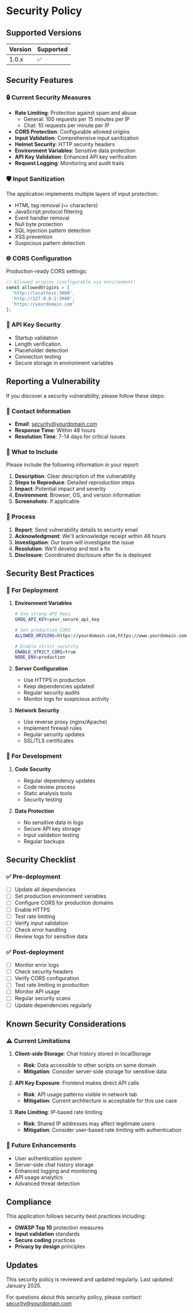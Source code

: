 # Security Policy

## Supported Versions

| Version | Supported          |
| ------- | ------------------ |
| 1.0.x   | :white_check_mark: |

## Security Features

### 🔒 Current Security Measures

- **Rate Limiting**: Protection against spam and abuse
  - General: 100 requests per 15 minutes per IP
  - Chat: 10 requests per minute per IP
- **CORS Protection**: Configurable allowed origins
- **Input Validation**: Comprehensive input sanitization
- **Helmet Security**: HTTP security headers
- **Environment Variables**: Sensitive data protection
- **API Key Validation**: Enhanced API key verification
- **Request Logging**: Monitoring and audit trails

### 🛡️ Input Sanitization

The application implements multiple layers of input protection:

- HTML tag removal (`<>` characters)
- JavaScript protocol filtering
- Event handler removal
- Null byte protection
- SQL injection pattern detection
- XSS prevention
- Suspicious pattern detection

### 🌐 CORS Configuration

Production-ready CORS settings:

```javascript
// Allowed origins (configurable via environment)
const allowedOrigins = [
  'http://localhost:3000',
  'http://127.0.0.1:3000',
  'https://yourdomain.com'
];
```

### 🔑 API Key Security

- Startup validation
- Length verification
- Placeholder detection
- Connection testing
- Secure storage in environment variables

## Reporting a Vulnerability

If you discover a security vulnerability, please follow these steps:

### 📧 Contact Information

- **Email**: [security@yourdomain.com](mailto:security@yourdomain.com)
- **Response Time**: Within 48 hours
- **Resolution Time**: 7-14 days for critical issues

### 📝 What to Include

Please include the following information in your report:

1. **Description**: Clear description of the vulnerability
2. **Steps to Reproduce**: Detailed reproduction steps
3. **Impact**: Potential impact and severity
4. **Environment**: Browser, OS, and version information
5. **Screenshots**: If applicable

### 🔄 Process

1. **Report**: Send vulnerability details to security email
2. **Acknowledgment**: We'll acknowledge receipt within 48 hours
3. **Investigation**: Our team will investigate the issue
4. **Resolution**: We'll develop and test a fix
5. **Disclosure**: Coordinated disclosure after fix is deployed

## Security Best Practices

### 🚀 For Deployment

1. **Environment Variables**
   ```bash
   # Use strong API keys
   GROQ_API_KEY=your_secure_api_key
   
   # Set production CORS
   ALLOWED_ORIGINS=https://yourdomain.com,https://www.yourdomain.com
   
   # Enable strict security
   ENABLE_STRICT_CORS=true
   NODE_ENV=production
   ```

2. **Server Configuration**
   - Use HTTPS in production
   - Keep dependencies updated
   - Regular security audits
   - Monitor logs for suspicious activity

3. **Network Security**
   - Use reverse proxy (nginx/Apache)
   - Implement firewall rules
   - Regular security updates
   - SSL/TLS certificates

### 🔧 For Development

1. **Code Security**
   - Regular dependency updates
   - Code review process
   - Static analysis tools
   - Security testing

2. **Data Protection**
   - No sensitive data in logs
   - Secure API key storage
   - Input validation testing
   - Regular backups

## Security Checklist

### ✅ Pre-deployment

- [ ] Update all dependencies
- [ ] Set production environment variables
- [ ] Configure CORS for production domains
- [ ] Enable HTTPS
- [ ] Test rate limiting
- [ ] Verify input validation
- [ ] Check error handling
- [ ] Review logs for sensitive data

### ✅ Post-deployment

- [ ] Monitor error logs
- [ ] Check security headers
- [ ] Verify CORS configuration
- [ ] Test rate limiting in production
- [ ] Monitor API usage
- [ ] Regular security scans
- [ ] Update dependencies regularly

## Known Security Considerations

### ⚠️ Current Limitations

1. **Client-side Storage**: Chat history stored in localStorage
   - **Risk**: Data accessible to other scripts on same domain
   - **Mitigation**: Consider server-side storage for sensitive data

2. **API Key Exposure**: Frontend makes direct API calls
   - **Risk**: API usage patterns visible in network tab
   - **Mitigation**: Current architecture is acceptable for this use case

3. **Rate Limiting**: IP-based rate limiting
   - **Risk**: Shared IP addresses may affect legitimate users
   - **Mitigation**: Consider user-based rate limiting with authentication

### 🔄 Future Enhancements

- User authentication system
- Server-side chat history storage
- Enhanced logging and monitoring
- API usage analytics
- Advanced threat detection

## Compliance

This application follows security best practices including:

- **OWASP Top 10** protection measures
- **Input validation** standards
- **Secure coding** practices
- **Privacy by design** principles

## Updates

This security policy is reviewed and updated regularly. Last updated: January 2025.

For questions about this security policy, please contact: [security@yourdomain.com](mailto:security@yourdomain.com)